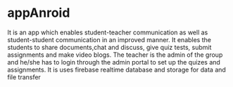 # appAnroid
It is an app which enables student-teacher communication as well as student-student communication in an improved manner. It enables the students to share documents,chat and discuss, give quiz tests, submit assignments and make video blogs. The teacher is the admin of the group and he/she has to login through the admin portal to set up the quizes and assignments. It is uses firebase realtime database and storage for data and file transfer
